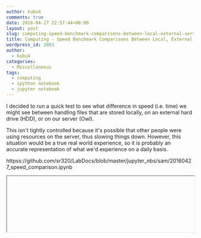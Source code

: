 ```yaml
---
author: kubu4
comments: true
date: 2016-04-27 22:57:44+00:00
layout: post
slug: computing-speed-benchmark-comparisons-between-local-external-server-files
title: Computing - Speed Benchmark Comparisons Between Local, External, & Server Files
wordpress_id: 2093
author:
  - kubu4
categories:
  - Miscellaneous
tags:
  - computing
  - ipython notebook
  - jupyter notebook
---
```


I decided to run a quick test to see what difference in speed (i.e. time) we might see between handling files that are stored locally, on an external hard drive (HDD), or on our server (Owl).

This isn't tightly controlled because it's possible that other people were using resources on the server, thus slowing things down. However, this situation would be a true real world experience, so it is probably an accurate representation of what we'd experience on a daily basis.

httpss://github.com/sr320/LabDocs/blob/master/jupyter_nbs/sam/20160427_speed_comparison.ipynb

<iframe src="httpss://render.githubusercontent.com/view/ipynb?commit=27624ed7cba2487ab7ea2fe8f195d4542f05b39e&enc_url=68747470733a2f2f7261772e67697468756275736572636f6e74656e742e636f6d2f73723332302f4c6162446f63732f323736323465643763626132343837616237656132666538663139356434353432663035623339652f6a7570797465725f6e62732f73616d2f32303136303432375f73706565645f636f6d70617269736f6e2e6970796e62&nwo=sr320%2FLabDocs&path=jupyter_nbs%2Fsam%2F20160427_speed_comparison.ipynb&repository_id=13746500#aef160e5-cc62-438b-ac01-087ec0fc8499" width="100%" same_height_as="window" scrolling="yes"></iframe>
